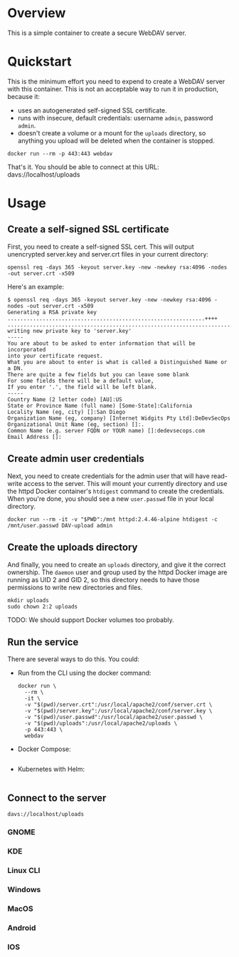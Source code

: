 # Overview

This is a simple container to create a secure WebDAV server.

# Quickstart

This is the minimum effort you need to expend to create a WebDAV server with this container. This is not an acceptable way to run it in production, because it:

* uses an autogenerated self-signed SSL certificate.
* runs with insecure, default credentials: username `admin`, password `admin`.
* doesn't create a volume or a mount for the `uploads` directory, so anything you upload will be deleted when the container is stopped.

```
docker run --rm -p 443:443 webdav
```

That's it. You should be able to connect at this URL: davs://localhost/uploads

# Usage

## Create a self-signed SSL certificate

First, you need to create a self-signed SSL cert. This will output unencrypted server.key and server.crt files in your current directory:
```
openssl req -days 365 -keyout server.key -new -newkey rsa:4096 -nodes -out server.crt -x509
```
Here's an example:
```
$ openssl req -days 365 -keyout server.key -new -newkey rsa:4096 -nodes -out server.crt -x509
Generating a RSA private key
..............................................................++++
........................................................................................................................++++
writing new private key to 'server.key'
-----
You are about to be asked to enter information that will be incorporated
into your certificate request.
What you are about to enter is what is called a Distinguished Name or a DN.
There are quite a few fields but you can leave some blank
For some fields there will be a default value,
If you enter '.', the field will be left blank.
-----
Country Name (2 letter code) [AU]:US
State or Province Name (full name) [Some-State]:California
Locality Name (eg, city) []:San Diego
Organization Name (eg, company) [Internet Widgits Pty Ltd]:DeDevSecOps
Organizational Unit Name (eg, section) []:.
Common Name (e.g. server FQDN or YOUR name) []:dedevsecops.com
Email Address []:
```

## Create admin user credentials

Next, you need to create credentials for the admin user that will have read-write access to the server. This will mount your currently directory and use the httpd Docker container's `htdigest` command to create the credentials. When you're done, you should see a new `user.passwd` file in your local directory.
```
docker run --rm -it -v "$PWD":/mnt httpd:2.4.46-alpine htdigest -c /mnt/user.passwd DAV-upload admin
```

## Create the uploads directory

And finally, you need to create an `uploads` directory, and give it the correct ownership. The `daemon` user and group used by the httpd Docker image are running as UID 2 and GID 2, so this directory needs to have those permissions to write new directories and files.

```
mkdir uploads
sudo chown 2:2 uploads
```

TODO: We should support Docker volumes too probably.

## Run the service

There are several ways to do this. You could:

* Run from the CLI using the docker command:
   ```
   docker run \
     --rm \
     -it \
     -v "$(pwd)/server.crt":/usr/local/apache2/conf/server.crt \
     -v "$(pwd)/server.key":/usr/local/apache2/conf/server.key \
     -v "$(pwd)/user.passwd":/usr/local/apache2/user.passwd \
     -v "$(pwd)/uploads":/usr/local/apache2/uploads \
     -p 443:443 \
     webdav
   ```
* Docker Compose:
   ```
   ```
* Kubernetes with Helm:
  ```
  ```

## Connect to the server

```
davs://localhost/uploads
```

### GNOME
### KDE
### Linux CLI
### Windows
### MacOS
### Android
### IOS
